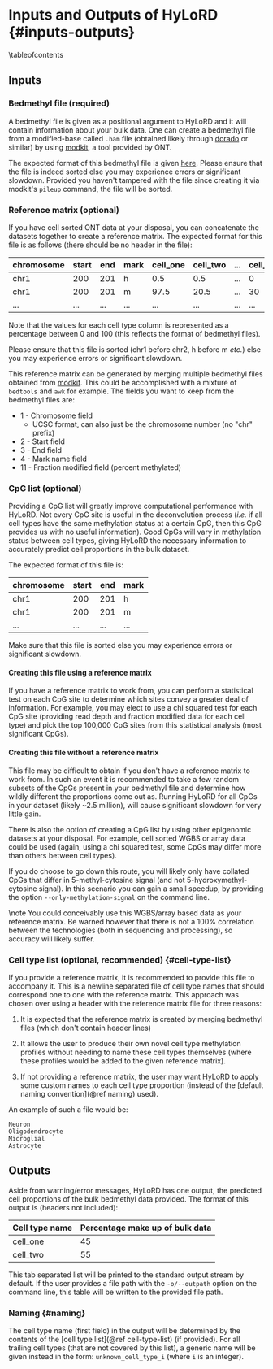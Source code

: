 # Inputs and Outputs of HyLoRD {#inputs-outputs}
\tableofcontents

## Inputs

### Bedmethyl file (required)

A bedmethyl file is given as a positional argument to HyLoRD and it will
contain information about your bulk data. One can create a bedmethyl file from
a modified-base called `.bam` file (obtained likely through
[dorado](https://github.com/nanoporetech/dorado) or similar) by using
[modkit](https://github.com/nanoporetech/modkit), a tool provided by ONT.

The expected format of this bedmethyl file is given
[here](https://github.com/nanoporetech/modkit?tab=readme-ov-file#description-of-bedmethyl-output).
Please ensure that the file is indeed sorted else you may experience errors or
significant slowdown. Provided you haven't tampered with the file since
creating it via modkit's `pileup` command, the file will be sorted.

### Reference matrix (optional)

If you have cell sorted ONT data at your disposal, you can concatenate the
datasets together to create a reference matrix. The expected format for this
file is as follows (there should be no header in the file):

|chromosome|start|end|mark|cell_one|cell_two|...|cell_n|
|----------|-----|---|----|--------|--------|---|------|
|chr1      |200  |201|h   |0.5     |0.5     |...|0     |
|chr1      |200  |201|m   |97.5    |20.5    |...|30    |
|...       |...  |...|... |...     |...     |...|...   |

Note that the values for each cell type column is represented as a percentage
between 0 and 100 (this reflects the format of bedmethyl files).

Please ensure that this file is sorted (chr1 before chr2, h before m *etc.*)
else you may experience errors or significant slowdown.

This reference matrix can be generated by merging multiple bedmethyl files
obtained from [modkit](https://github.com/nanoporetech/modkit). This could
be accomplished with a mixture of `bedtools` and `awk` for example. The fields
you want to keep from the bedmethyl files are:

- 1 - Chromosome field 
    - UCSC format, can also just be the chromosome number (no "chr" prefix)
- 2 - Start field
- 3 - End field
- 4 - Mark name field
- 11 - Fraction modified field (percent methylated)

### CpG list (optional)

Providing a CpG list will greatly improve computational performance with
HyLoRD. Not every CpG site is useful in the deconvolution process (*i.e.* if
all cell types have the same methylation status at a certain CpG, then this CpG
provides us with no useful information). Good CpGs will vary in methylation
status between cell types, giving HyLoRD the necessary information to
accurately predict cell proportions in the bulk dataset.

The expected format of this file is:

|chromosome|start|end|mark|
|----------|-----|---|----|
|chr1      |200  |201|h   |
|chr1      |200  |201|m   |
|...       |...  |...|... |

Make sure that this file is sorted else you may experience errors or
significant slowdown.

#### Creating this file using a reference matrix

If you have a reference matrix to work from, you can perform a statistical test
on each CpG site to determine which sites convey a greater deal of information.
For example, you may elect to use a chi squared test for each CpG site
(providing read depth and fraction modified data for each cell type) and pick
the top 100,000 CpG sites from this statistical analysis (most significant
CpGs).

#### Creating this file without a reference matrix

This file may be difficult to obtain if you don't have a reference matrix to
work from. In such an event it is recommended to take a few random subsets of
the CpGs present in your bedmethyl file and determine how wildly different 
the proportions come out as. Running HyLoRD for all CpGs in your dataset
(likely ~2.5 million), will cause significant slowdown for very little gain.

There is also the option of creating a CpG list by using other epigenomic
datasets at your disposal. For example, cell sorted WGBS or array data could be
used (again, using a chi squared test, some CpGs may differ more than others
between cell types).

If you do choose to go down this route, you will likely only have collated
CpGs that differ in 5-methyl-cytosine signal (and not 5-hydroxymethyl-cytosine
signal). In this scenario you can gain a small speedup, by providing the option
`--only-methylation-signal` on the command line.

\note
You could conceivably use this WGBS/array based data as your reference matrix.
Be warned however that there is not a 100% correlation between the technologies
(both in sequencing and processing), so accuracy will likely suffer.

### Cell type list (optional, recommended) {#cell-type-list}

If you provide a reference matrix, it is recommended to provide this file to
accompany it. This is a newline separated file of cell type names that should
correspond one to one with the reference matrix. This approach was chosen
over using a header with the reference matrix file for three reasons:

1) It is expected that the reference matrix is created by merging bedmethyl
files (which don't contain header lines)

2) It allows the user to produce their own novel cell type methylation profiles
 without needing to name these cell types themselves (where these profiles
would be added to the given reference matrix).

3) If not providing a reference matrix, the user may want HyLoRD to apply
some custom names to each cell type proportion (instead of the 
[default naming convention](@ref naming) used).

An example of such a file would be:

```text
Neuron
Oligodendrocyte
Microglial
Astrocyte
```

## Outputs

Aside from warning/error messages, HyLoRD has one output, the predicted cell
proportions of the bulk bedmethyl data provided. The format of this output is
(headers not included):

|Cell type name|Percentage make up of bulk data|
|--------------|-------------------------------|
|cell_one      |45                             |
|cell_two      |55                             |

This tab separated list will be printed to the standard output stream by
default. If the user provides a file path with the `-o/--outpath` option on the
command line, this table will be written to the provided file path.

### Naming {#naming}

The cell type name (first field) in the output will be determined by the
contents of the [cell type list](@ref cell-type-list) (if provided). For all
trailing cell types (that are not covered by this list), a generic name will
be given instead in the form: `unknown_cell_type_i` (where `i` is an integer).
